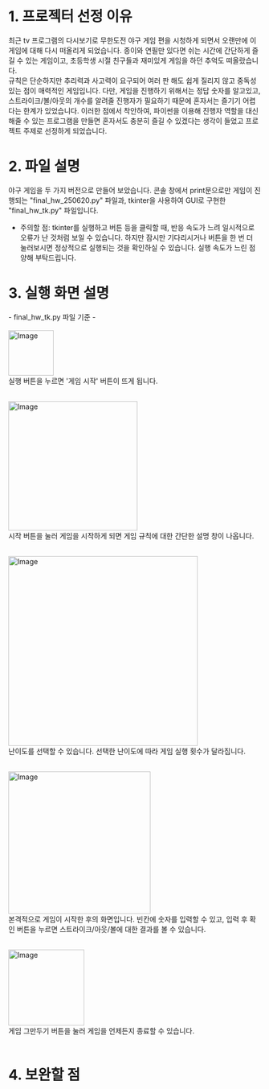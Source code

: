 # 1. 프로젝터 선정 이유
   최근 tv 프로그램의 다시보기로 무한도전 야구 게임 편을 시청하게 되면서 오랜만에 이 게임에 대해 다시 떠올리게 되었습니다. 종이와 연필만 있다면 쉬는 시간에 간단하게 즐길 수 있는 게임이고, 초등학생 시절 친구들과 재미있게 게임을 하던 추억도 떠올랐습니다.<br />
   규칙은 단순하지만 추리력과 사고력이 요구되어 여러 판 해도 쉽게 질리지 않고 중독성 있는 점이 매력적인 게임입니다. 다만, 게임을 진행하기 위해서는 정답 숫자를 알고있고, 스트라이크/볼/아웃의 개수를 알려줄 진행자가 필요하기 때문에 혼자서는 즐기기 어렵다는 한계가 있었습니다. 이러한 점에서 착안하여, 파이썬을 이용해 진행자 역할을 대신해줄 수 있는 프로그램을 만들면 혼자서도 충분히 즐길 수 있겠다는 생각이 들었고 프로젝트 주제로 선정하게 되었습니다.
   
# 2. 파일 설명
 야구 게임을 두 가지 버전으로 만들어 보았습니다. 콘솔 창에서 print문으로만 게임이 진행되는 "final_hw_250620.py" 파일과, tkinter을 사용하여 GUI로 구현한 "final_hw_tk.py" 파일입니다.<br />
 
 * 주의할 점: tkinter를 실행하고 버튼 등을 클릭할 때, 반응 속도가 느려 일시적으로 오류가 난 것처럼 보일 수 있습니다. 하지만 잠시만 기다리시거나 버튼을 한 번 더 눌러보시면 정상적으로 실행되는 것을 확인하실 수 있습니다. 실행 속도가 느린 점 양해 부탁드립니다.

# 3. 실행 화면 설명
\- final_hw_tk.py 파일 기준 - <br /><br />
<img width="90" alt="Image" src="https://github.com/user-attachments/assets/0e1caaff-f83f-4a0a-955a-a92e9f0152b1" /><br />
실행 버튼을 누르면 '게임 시작' 버튼이 뜨게 됩니다.<br /><br />

<img width="257" alt="Image" src="https://github.com/user-attachments/assets/bbef0d65-1f14-4b13-a7f9-3ff63a4c9526" /><br />
시작 버튼을 눌러 게임을 시작하게 되면 게임 규칙에 대한 간단한 설명 창이 나옵니다.<br /><br />

<img width="377" alt="Image" src="https://github.com/user-attachments/assets/03f66f78-a971-49f6-a9c3-9c8d1b9a7f1f" /><br />
난이도를 선택할 수 있습니다. 선택한 난이도에 따라 게임 실행 횟수가 달라집니다.<br /><br />

<img width="283" alt="Image" src="https://github.com/user-attachments/assets/741049e4-edc2-402c-89b5-6b4c4375fbee" /><br />
본격적으로 게임이 시작한 후의 화면입니다. 빈칸에 숫자를 입력할 수 있고, 입력 후 확인 버튼을 누르면 스트라이크/아웃/볼에 대한 결과를 볼 수 있습니다.<br /><br />

<img width="151" alt="Image" src="https://github.com/user-attachments/assets/316e1a9e-5705-485f-a6eb-9120f60acb2a" /><br />
게임 그만두기 버튼을 눌러 게임을 언제든지 종료할 수 있습니다.<br /><br />



# 4. 보완할 점
